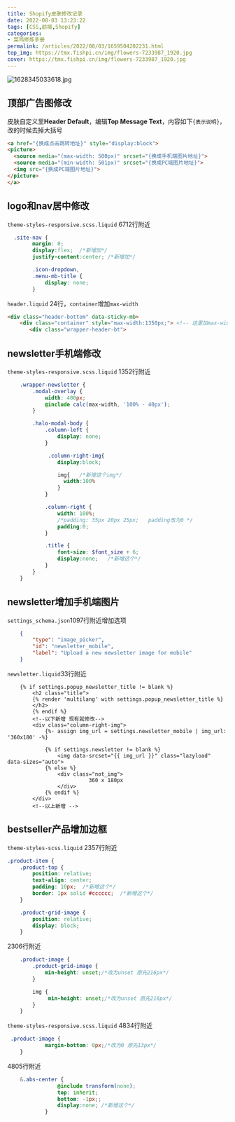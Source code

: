 ```yaml
---
title: Shopify皮肤修改记录
date: 2022-08-03 13:23:22
tags: [CSS,前端,Shopify]
categories: 
- 菜鸡修炼手册
permalink: /articles/2022/08/03/1659504202231.html
top_img: https://tmx.fishpi.cn/img/flowers-7233987_1920.jpg
cover: https://tmx.fishpi.cn/img/flowers-7233987_1920.jpg
---
```

![1628345033618.jpg](https://tmx.fishpi.cn/img/flowers-7233987_1920.jpg)

## 顶部广告图修改
皮肤自定义里**Header Default**，编辑**Top Message Text**，内容如下`{表示说明}`，改的时候去掉大括号
``` html
<a href="{换成点击跳转地址}" style="display:block">		 
<picture>
  <source media="(max-width: 500px)" srcset="{换成手机端图片地址}">
  <source media="(min-width: 501px)" srcset="{换成PC端图片地址}">
  <img src="{换成PC端图片地址}">
</picture>
</a>
```

## logo和nav居中修改
`theme-styles-responsive.scss.liquid` 6712行附近
``` scss
  .site-nav {
        margin: 0;
        display:flex;  /*新增加*/
        justify-content:center; /*新增加*/

        .icon-dropdown,
        .menu-mb-title {
            display: none;
        }
```
`header.liquid` 24行，`container`增加`max-width`
``` html
<div class="header-bottom" data-sticky-mb>
    <div class="container" style="max-width:1350px;"> <!-- 这里加max-width -->
       <div class="wrapper-header-bt">
```

## newsletter手机端修改
`theme-styles-responsive.scss.liquid` 1352行附近
``` scss
    .wrapper-newsletter {
        .modal-overlay {
            width: 400px;
            @include calc(max-width, '100% - 40px');
        }

        .halo-modal-body {
            .column-left {
                display: none;
            }

             .column-right-img{
                display:block;

                img{   /*新增这个img*/
                  width:100%
                }
            }

            .column-right {
                width: 100%;
                /*padding: 35px 20px 25px;   padding改为0 */
                padding:0;
            }

            .title {
                font-size: $font_size + 6;
                display:none;   /*新增这个*/
            }
        }
    }
```

## newsletter增加手机端图片
`settings_schema.json`1097行附近增加选项
```json
    {
        "type": "image_picker",
        "id": "newsletter_mobile",
        "label": "Upload a new newsletter image for mobile"
    }
```
`newsletter.liquid`33行附近
```liquid
    {% if settings.popup_newsletter_title != blank %}
        <h2 class="title">
        {% render 'multilang' with settings.popup_newsletter_title %}
        </h2>
        {% endif %}
        <!--以下新增 现有就修改-->
        <div class="column-right-img">
            {%- assign img_url = settings.newsletter_mobile | img_url: '360x180' -%}
                      
            {% if settings.newsletter != blank %}
                <img data-srcset="{{ img_url }}" class="lazyload" data-sizes="auto">
            {% else %}
                <div class="not_img">
                          360 x 180px
                </div>   
            {% endif %}
        </div>
        <!--以上新增 -->
```

## bestseller产品增加边框
`theme-styles-scss.liquid` 2357行附近
```scss
.product-item {
    .product-top {
        position: relative;
        text-align: center;
        padding: 10px;  /*新增这个*/
        border: 1px solid #cccccc;  /*新增这个*/
    }

    .product-grid-image {
        position: relative;
        display: block;
    }
```
2306行附近
```scss
    .product-image {
        .product-grid-image {
            min-height: unset;/*改为unset 原先216px*/
        }

        img {
             min-height: unset;/*改为unset 原先216px*/
        }
    }
```

`theme-styles-responsive.scss.liquid` 4834行附近
```scss
 .product-image {
            margin-bottom: 0px;/*改为0 原先13px*/
    }
```
4805行附近
```scss
    &.abs-center {
                @include transform(none);
                top: inherit;
                bottom: -1px;;
                display:none; /*新增这个*/
            }
```

